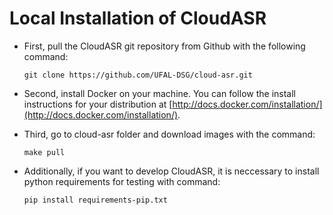 # Local Installation of CloudASR

- First, pull the CloudASR git repository from Github with the following command:
    ```shell
    git clone https://github.com/UFAL-DSG/cloud-asr.git
    ```
- Second, install Docker on your machine.
    You can follow the install instructions for your distribution at [http://docs.docker.com/installation/](http://docs.docker.com/installation/).

- Third, go to cloud-asr folder and download images with the command:
    ```shell
    make pull
    ```

- Additionally, if you want to develop CloudASR, it is neccessary to install python requirements for testing with command:
    ```shell
    pip install requirements-pip.txt
    ```
